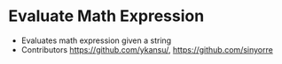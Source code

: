 # Evaluate Math Expression
- Evaluates math expression given a string
- Contributors https://github.com/ykansu/, https://github.com/sinyorre
